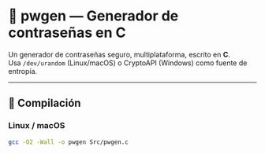 # 🔑 pwgen — Generador de contraseñas en C

Un generador de contraseñas seguro, multiplataforma, escrito en **C**.  
Usa `/dev/urandom` (Linux/macOS) o CryptoAPI (Windows) como fuente de entropía.

---

## 🚀 Compilación

### Linux / macOS

```bash
gcc -O2 -Wall -o pwgen Src/pwgen.c
```
